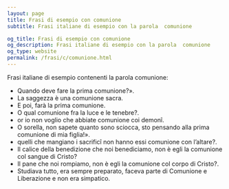 ```yaml
---
layout: page
title: Frasi di esempio con comunione 
subtitle: Frasi italiane di esempio con la parola  comunione

og_title: Frasi di esempio con comunione 
og_description: Frasi italiane di esempio con la parola  comunione
og_type: website
permalink: /frasi/c/comunione.html
---
```


Frasi italiane di esempio contenenti la parola comunione:


- Quando deve fare la prima comunione?».
- La saggezza è una comunione sacra.
- E poi, farà la prima comunione.
- O qual comunione fra la luce e le tenebre?.
- or io non voglio che abbiate comunione coi demonî.
- O sorella, non sapete quanto sono sciocca, sto pensando alla prima comunione di mia figlia!».
- quelli che mangiano i sacrificî non hanno essi comunione con l’altare?.
- Il calice della benedizione che noi benediciamo, non è egli la comunione col sangue di Cristo?
- Il pane che noi rompiamo, non è egli la comunione col corpo di Cristo?.
- Studiava tutto, era sempre preparato, faceva parte di Comunione e Liberazione e non era simpatico.
